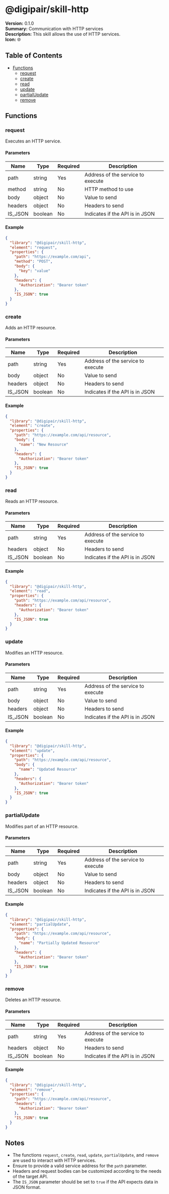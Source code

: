 # @digipair/skill-http

**Version:** 0.1.0  
**Summary:** Communication with HTTP services  
**Description:** This skill allows the use of HTTP services.  
**Icon:** 🌐

## Table of Contents

- [Functions](#functions)
  - [request](#request)
  - [create](#create)
  - [read](#read)
  - [update](#update)
  - [partialUpdate](#partialupdate)
  - [remove](#remove)

## Functions

### request

Executes an HTTP service.

#### Parameters

| Name     | Type    | Required | Description                     |
|----------|---------|----------|---------------------------------|
| path     | string  | Yes      | Address of the service to execute |
| method   | string  | No       | HTTP method to use              |
| body     | object  | No       | Value to send                   |
| headers  | object  | No       | Headers to send                 |
| IS_JSON  | boolean | No       | Indicates if the API is in JSON |

#### Example

```json
{
  "library": "@digipair/skill-http",
  "element": "request",
  "properties": {
    "path": "https://example.com/api",
    "method": "POST",
    "body": {
      "key": "value"
    },
    "headers": {
      "Authorization": "Bearer token"
    },
    "IS_JSON": true
  }
}
```

### create

Adds an HTTP resource.

#### Parameters

| Name     | Type    | Required | Description                     |
|----------|---------|----------|---------------------------------|
| path     | string  | Yes      | Address of the service to execute |
| body     | object  | No       | Value to send                   |
| headers  | object  | No       | Headers to send                 |
| IS_JSON  | boolean | No       | Indicates if the API is in JSON |

#### Example

```json
{
  "library": "@digipair/skill-http",
  "element": "create",
  "properties": {
    "path": "https://example.com/api/resource",
    "body": {
      "name": "New Resource"
    },
    "headers": {
      "Authorization": "Bearer token"
    },
    "IS_JSON": true
  }
}
```

### read

Reads an HTTP resource.

#### Parameters

| Name     | Type    | Required | Description                     |
|----------|---------|----------|---------------------------------|
| path     | string  | Yes      | Address of the service to execute |
| headers  | object  | No       | Headers to send                 |
| IS_JSON  | boolean | No       | Indicates if the API is in JSON |

#### Example

```json
{
  "library": "@digipair/skill-http",
  "element": "read",
  "properties": {
    "path": "https://example.com/api/resource",
    "headers": {
      "Authorization": "Bearer token"
    },
    "IS_JSON": true
  }
}
```

### update

Modifies an HTTP resource.

#### Parameters

| Name     | Type    | Required | Description                     |
|----------|---------|----------|---------------------------------|
| path     | string  | Yes      | Address of the service to execute |
| body     | object  | No       | Value to send                   |
| headers  | object  | No       | Headers to send                 |
| IS_JSON  | boolean | No       | Indicates if the API is in JSON |

#### Example

```json
{
  "library": "@digipair/skill-http",
  "element": "update",
  "properties": {
    "path": "https://example.com/api/resource",
    "body": {
      "name": "Updated Resource"
    },
    "headers": {
      "Authorization": "Bearer token"
    },
    "IS_JSON": true
  }
}
```

### partialUpdate

Modifies part of an HTTP resource.

#### Parameters

| Name     | Type    | Required | Description                     |
|----------|---------|----------|---------------------------------|
| path     | string  | Yes      | Address of the service to execute |
| body     | object  | No       | Value to send                   |
| headers  | object  | No       | Headers to send                 |
| IS_JSON  | boolean | No       | Indicates if the API is in JSON |

#### Example

```json
{
  "library": "@digipair/skill-http",
  "element": "partialUpdate",
  "properties": {
    "path": "https://example.com/api/resource",
    "body": {
      "name": "Partially Updated Resource"
    },
    "headers": {
      "Authorization": "Bearer token"
    },
    "IS_JSON": true
  }
}
```

### remove

Deletes an HTTP resource.

#### Parameters

| Name     | Type    | Required | Description                     |
|----------|---------|----------|---------------------------------|
| path     | string  | Yes      | Address of the service to execute |
| headers  | object  | No       | Headers to send                 |
| IS_JSON  | boolean | No       | Indicates if the API is in JSON |

#### Example

```json
{
  "library": "@digipair/skill-http",
  "element": "remove",
  "properties": {
    "path": "https://example.com/api/resource",
    "headers": {
      "Authorization": "Bearer token"
    },
    "IS_JSON": true
  }
}
```

## Notes

- The functions `request`, `create`, `read`, `update`, `partialUpdate`, and `remove` are used to interact with HTTP services.
- Ensure to provide a valid service address for the `path` parameter.
- Headers and request bodies can be customized according to the needs of the target API.
- The `IS_JSON` parameter should be set to `true` if the API expects data in JSON format.